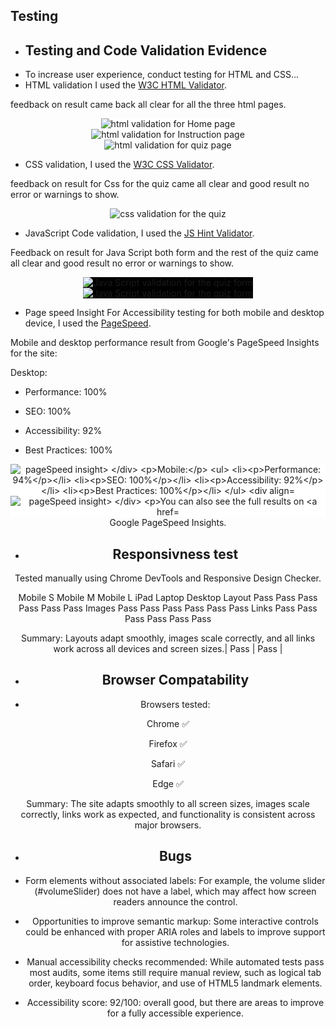 ## Testing

- ## Testing and Code Validation Evidence
- To increase user experience, conduct testing for HTML and CSS...
- HTML validation I used the [W3C HTML Validator](https://validator.w3.org/).

feedback on result came back all clear for all the three html pages.

   <div align="center">
  <img src="assets\readme-images\html-validation-homepage.png" style="background-color: white" alt="html validation for Home page">
</div>

<div align="center">
  <img src="assets\readme-images\html-validation-instructions.png" style="background-color: white" alt="html validation for Instruction page">
</div>

<div align="center">
  <img src="assets\readme-images\html-validation-quiz.png" style="background-color: white" alt="html validation for quiz page">
</div>

- CSS validation, I used the [W3C CSS Validator](https://jigsaw.w3.org/css-validator/).

feedback on result for Css for the quiz came all clear and good result no error or warnings to show.

<div align="center">
  <img src="assets\readme-images\css-validation.png" style="background-color: white" alt="css validation for the quiz">
</div>

- JavaScript Code validation, I used the [JS Hint Validator](https://jshint.com/).

Feedback on result for Java Script both form and the rest of the quiz came all clear and good result no error or warnings to show.

<div align="center">
  <img src="assets\readme-images\javascript-validation-form.png" style="background-color: black" alt="Java Script validation for the quiz form">
</div>

<div align="center">
  <img src="assets\readme-images\javaScript-validation-quiz.png" style="background-color: black" alt="Java Script validation for the quiz form">
</div>

- Page speed Insight
  For Accessibility testing for both mobile and desktop device, I used the [PageSpeed](https://pagespeed.web.dev/).

Mobile and desktop performance result from Google's PageSpeed Insights for the site:

Desktop:

- Performance: 100%

- SEO: 100%

- Accessibility: 92%

- Best Practices: 100%

<div align="center">
  <img src="assets\readme-images\pageSpeed-desktop.png" style="background-color: white" alt="pageSpeed insight>
</div>

Mobile:

- Performance: 94%

- SEO: 100%

- Accessibility: 92%

- Best Practices: 100%


<div align="center">
  <img src="assets\readme-images\pageSpeed-mobile.png" style="background-color: white" alt="pageSpeed insight>
</div>


You can also see the full results on [Google PageSpeed Insights](https://pagespeed.web.dev/analysis/https-maryangelle-github-io-simplequiz/dox930yg5c?form_factor=desktop).

- ## Responsivness test

Tested manually using Chrome DevTools and Responsive Design Checker.

Mobile S	Mobile M	Mobile L	iPad	Laptop	Desktop
Layout	Pass	Pass	Pass	Pass	Pass	Pass
Images	Pass	Pass	Pass	Pass	Pass	Pass
Links	Pass	Pass	Pass	Pass	Pass	Pass

Summary: Layouts adapt smoothly, images scale correctly, and all links work across all devices and screen sizes.| Pass    | Pass    |

- ## Browser Compatability

- Browsers tested:

Chrome ✅

Firefox ✅

Safari ✅

Edge ✅

Summary: The site adapts smoothly to all screen sizes, images scale correctly, links work as expected, and functionality is consistent across major browsers.

- ## Bugs

- Form elements without associated labels: For example, the volume slider (#volumeSlider) does not have a label, which may affect how screen readers announce the control.

- Opportunities to improve semantic markup: Some interactive controls could be enhanced with proper ARIA roles and labels to improve support for assistive technologies.

- Manual accessibility checks recommended: While automated tests pass most audits, some items still require manual review, such as logical tab order, keyboard focus behavior, and use of HTML5 landmark elements.

- Accessibility score: 92/100: overall good, but there are areas to improve for a fully accessible experience.